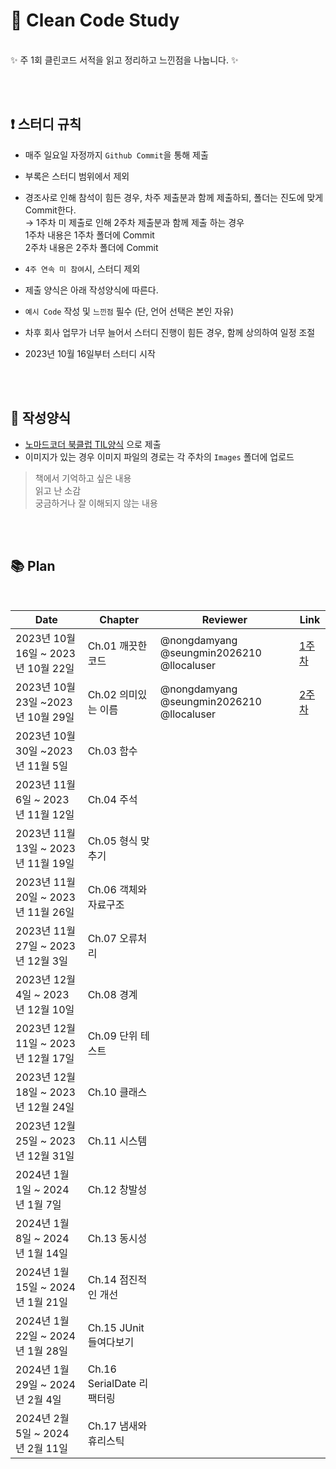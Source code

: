 # 💠 Clean Code Study 

<br>
✨  주 1회 클린코드 서적을 읽고 정리하고  느낀점을 나눕니다. ✨ 

<br> <br>

## ❗ 스터디 규칙
- 매주 일요일 자정까지 `Github Commit`을 통해 제출

- 부록은 스터디 범위에서 제외

- 경조사로 인해 참석이 힘든 경우, 차주 제출분과 함께 제출하되, 폴더는 진도에 맞게 Commit한다. <br>
  →  1주차 미 제출로 인해 2주차 제출분과 함께 제출 하는 경우 <br>
     1주차 내용은 1주차 폴더에 Commit <br>
      2주차 내용은 2주차 폴더에 Commit <br>

-  `4주 연속 미 참여`시, 스터디 제외

- 제출 양식은 아래 작성양식에 따른다. 

- `예시 Code` 작성 및 `느낀점` 필수 (단, 언어 선택은 본인 자유)

- 차후 회사 업무가 너무 늘어서 스터디 진행이 힘든 경우, 함께 상의하여 일정 조절 

- 2023년 10월 16일부터 스터디 시작 

<br> <br>

## 💌 작성양식
- [노마드코더 북클럽 TIL양식](https://nomadcoders.co/faq/challenge/book-til "노마드코더 북클럽 TIL양식") 으로 제출
- 이미지가 있는 경우 이미지 파일의 경로는 각 주차의 `Images` 폴더에 업로드 

> 책에서 기억하고 싶은 내용 <br>
> 읽고 난 소감 <br>
> 궁금하거나 잘 이해되지 않는 내용 <br>


<br> <br>

## 📚 Plan

<br>

| Date | Chapter | Reviewer | Link |
| ------ | ------ |  ------ | ------ |
| 2023년 10월 16일 ~ 2023년 10월 22일 | Ch.01 깨끗한코드| @nongdamyang @seungmin2026210 @llocaluser |[1주차](https://github.com/seungmin2026210/CleanCode-Study/tree/main/Chapter01) |
| 2023년 10월 23일 ~2023년 10월 29일 | Ch.02 의미있는 이름| @nongdamyang @seungmin2026210 @llocaluser|[2주차](https://github.com/seungmin2026210/CleanCode-Study/tree/main/Chapter02) |
| 2023년 10월 30일 ~2023년 11월 5일 | Ch.03 함수 || |
|2023년 11월 6일 ~ 2023년 11월 12일 | Ch.04 주석| | |
| 2023년 11월 13일 ~ 2023년 11월 19일 | Ch.05 형식 맞추기| | |
| 2023년 11월 20일 ~ 2023년 11월 26일 | Ch.06 객체와 자료구조 |||
|2023년 11월 27일 ~ 2023년 12월 3일| Ch.07 오류처리 | ||
| 2023년 12월 4일 ~ 2023년 12월 10일| Ch.08 경계 | ||
| 2023년 12월 11일 ~ 2023년 12월 17일| Ch.09 단위 테스트 | ||
| 2023년 12월 18일 ~ 2023년 12월 24일 | Ch.10 클래스 | ||
| 2023년 12월 25일 ~ 2023년 12월 31일 | Ch.11 시스템  | ||
| 2024년 1월 1일 ~ 2024년 1월 7일 | Ch.12 창발성 | ||
| 2024년 1월 8일 ~ 2024년 1월 14일| Ch.13 동시성 | ||
| 2024년 1월 15일 ~ 2024년 1월 21일| Ch.14 점진적인 개선 | ||
| 2024년 1월 22일 ~ 2024년 1월 28일| Ch.15 JUnit 들여다보기 | | |
| 2024년 1월 29일 ~ 2024년 2월 4일 | Ch.16 SerialDate 리팩터링 | ||
| 2024년 2월 5일 ~ 2024년 2월 11일 | Ch.17 냄새와 휴리스틱 | ||
